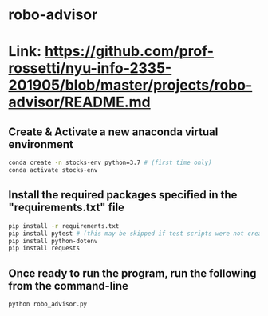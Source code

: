 # robo-advisor
# Link: https://github.com/prof-rossetti/nyu-info-2335-201905/blob/master/projects/robo-advisor/README.md 

## Create & Activate a new anaconda virtual environment
```sh
conda create -n stocks-env python=3.7 # (first time only)
conda activate stocks-env
```

## Install the required packages specified in the "requirements.txt" file
```sh
pip install -r requirements.txt
pip install pytest # (this may be skipped if test scripts were not created)
pip install python-dotenv
pip install requests
```

## Once ready to run the program, run the following from the command-line
```sh
python robo_advisor.py
```
